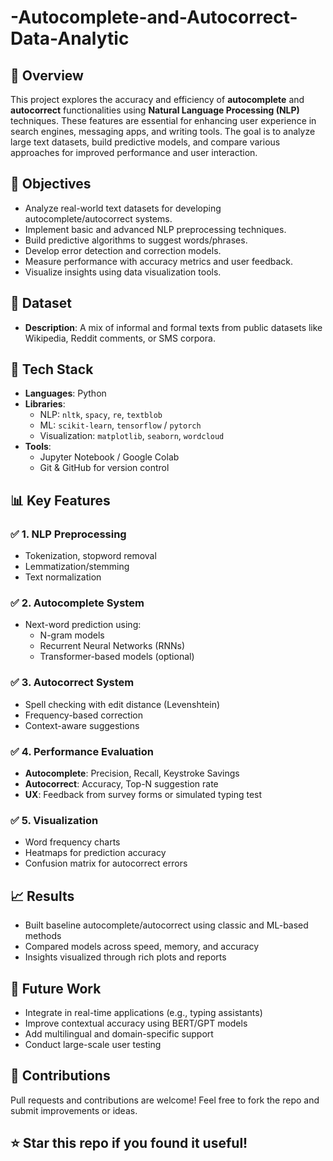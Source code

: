 # -Autocomplete-and-Autocorrect-Data-Analytic

## 🧠 Overview
This project explores the accuracy and efficiency of **autocomplete** and **autocorrect** functionalities using **Natural Language Processing (NLP)** techniques. These features are essential for enhancing user experience in search engines, messaging apps, and writing tools. The goal is to analyze large text datasets, build predictive models, and compare various approaches for improved performance and user interaction.



## 🎯 Objectives
- Analyze real-world text datasets for developing autocomplete/autocorrect systems.
- Implement basic and advanced NLP preprocessing techniques.
- Build predictive algorithms to suggest words/phrases.
- Develop error detection and correction models.
- Measure performance with accuracy metrics and user feedback.
- Visualize insights using data visualization tools.



## 📂 Dataset
- **Description**: A mix of informal and formal texts from public datasets like Wikipedia, Reddit comments, or SMS corpora.



## 🔧 Tech Stack
- **Languages**: Python
- **Libraries**: 
  - NLP: `nltk`, `spacy`, `re`, `textblob`
  - ML: `scikit-learn`, `tensorflow` / `pytorch`
  - Visualization: `matplotlib`, `seaborn`, `wordcloud`
- **Tools**: 
  - Jupyter Notebook / Google Colab
  - Git & GitHub for version control



## 📊 Key Features

### ✅ 1. NLP Preprocessing
- Tokenization, stopword removal
- Lemmatization/stemming
- Text normalization

### ✅ 2. Autocomplete System
- Next-word prediction using:
  - N-gram models
  - Recurrent Neural Networks (RNNs)
  - Transformer-based models (optional)

### ✅ 3. Autocorrect System
- Spell checking with edit distance (Levenshtein)
- Frequency-based correction
- Context-aware suggestions

### ✅ 4. Performance Evaluation
- **Autocomplete**: Precision, Recall, Keystroke Savings
- **Autocorrect**: Accuracy, Top-N suggestion rate
- **UX**: Feedback from survey forms or simulated typing test

### ✅ 5. Visualization
- Word frequency charts
- Heatmaps for prediction accuracy
- Confusion matrix for autocorrect errors



## 📈 Results
- Built baseline autocomplete/autocorrect using classic and ML-based methods
- Compared models across speed, memory, and accuracy
- Insights visualized through rich plots and reports



## 📌 Future Work
- Integrate in real-time applications (e.g., typing assistants)
- Improve contextual accuracy using BERT/GPT models
- Add multilingual and domain-specific support
- Conduct large-scale user testing



## 🤝 Contributions
Pull requests and contributions are welcome! Feel free to fork the repo and submit improvements or ideas.



## ⭐ Star this repo if you found it useful!

